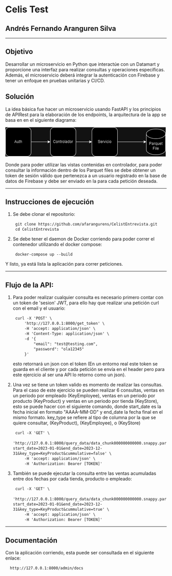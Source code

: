 ﻿#  Celis Test
## Andrés Fernando Aranguren Silva
- --
## Objetivo
Desarrollar un microservicio en Python que interactúe con un Datamart y proporcione una
interfaz para realizar consultas y operaciones específicas. Además, el microservicio deberá
integrar la autenticación con Firebase y tener un enfoque en pruebas unitarias y CI/CD.

## Solución
La idea básica fue hacer un microservicio usando FastAPI y los principios de APIRest para la elaboración de los endpoints, la arquitectura de la app se basa en en el siguiente diagrama:

![alt text](resources/arquitectura.png)

Donde para poder utilizar las vistas contenidas en controlador, para poder consultar la información dentro de los Parquet files se debe obtener un token de sesión válido que pertenezca a un usuario registrado en la base de datos de Firebase y debe ser enviado en la para cada petición deseada.

- --
## Instrucciones de ejecución

1. Se debe clonar el repositorio:

        git clone https://github.com/afarangurens/CelistEntrevista.git
        cd CelistEntrevista

2. Se debe tener el daemon de Docker corriendo para poder correr el contenedor utilizando el docker compose:

        docker-compose up --build

Y listo, ya está lista la aplicación para correr peticiones.

- --

## Flujo de la API:

1. Para poder realizar cualquier consulta es necesario primero contar con un token de 'sesion' JWT, para ello hay que realizar una petición curl con el email y el usuario:

        curl -X 'POST' \
            'http://127.0.0.1:8000/get_token' \
            -H 'accept: application/json' \
            -H 'Content-Type: application/json' \
            -d '{
                "email": "test@testing.com",
                "password": "ola12345"
            }'

    esto retornará un json con el token (En un entorno real este token se guarda en el cliente y por cada petición se envía en el header pero para este ejercicio al ser una API lo retorno como un json).

2. Una vez se tiene un token valido es momento de realizar las consultas. Para el caso de este ejercicio se pueden realizar 6 consultas, ventas en un periodo por empleado (KeyEmployee), ventas en un periodo por producto (KeyProduct) y ventas en un periodo por tienda (KeyStore), esto se puede hacer con el siguiente comando, donde start_date es la fecha inicial en formato "AAAA-MM-DD" y end_date la fecha final en el mismo formato. key_type se refiere al tipo de columna por la que se quiere consultar, (KeyProduct), (KeyEmployee), o (KeyStore)

        curl -X 'GET' \
            'http://127.0.0.1:8000/query_data/data_chunk000000000000.snappy.parquet?start_date=2023-01-01&end_date=2023-12-31&key_type=KeyProduct&cummulative=false' \
            -H 'accept: application/json' \
            -H 'Authorization: Bearer [TOKEN]'

3. También se puede ejecutar la consulta entre las ventas acumuladas entre dos fechas por cada tienda, producto o empleado:

        curl -X 'GET' \
            'http://127.0.0.1:8000/query_data/data_chunk000000000000.snappy.parquet?start_date=2023-01-01&end_date=2023-12-31&key_type=KeyProduct&cummulative=true' \
            -H 'accept: application/json' \
            -H 'Authorization: Bearer [TOKEN]'

- --
## Documentación

Con la aplicación corriendo, esta puede ser consultada en el siguiente enlace:

      http://127.0.0.1:8000/admin/docs

